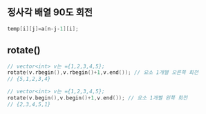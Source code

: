 ## 정사각 배열 90도 회전
```c++
temp[i][j]=a[n-j-1][i];
```

## rotate()
```c++
// vector<int> v는 ={1,2,3,4,5}; 
rotate(v.rbegin(),v.rbegin()+1,v.end()); // 요소 1개별 오른쪽 회전
// {5,1,2,3,4}

// vector<int> v는 ={1,2,3,4,5}; 
rotate(v.begin(),v.begin()+1,v.end()); // 요소 1개별 왼쪽 회전
// {2,3,4,5,1}
```
